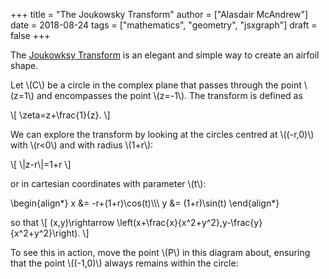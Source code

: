 +++
title = "The Joukowsky Transform"
author = ["Alasdair McAndrew"]
date = 2018-08-24
tags = ["mathematics", "geometry", "jsxgraph"]
draft = false
+++

The [Joukowksy Transform](<https://en.wikipedia.org/wiki/Joukowsky_transform>) is
an elegant and simple way to create an airfoil shape.

Let \\(C\\) be a circle in the complex plane that passes through the point \\(z=1\\) and
encompasses the point \\(z=-1\\).  The transform is defined as

\\[
\zeta=z+\frac{1}{z}.
\\]

We can explore the transform by looking at the circles centred at \\((-r,0)\\) with
\\(r<0\\) and with radius \\(1+r\\):

\\[
\\|z-r\\|=1+r
\\]

or in cartesian coordinates with parameter \\(t\\):

\begin{align\*}
x &= -r+(1+r)\cos(t)\\\\\\
y &= (1+r)\sin(t)
\end{align\*}

so that
\\[
(x,y)\rightarrow \left(x+\frac{x}{x^2+y^2},y-\frac{y}{x^2+y^2}\right).
\\]

To see this in action, move the point \\(P\\) in this diagram about, ensuring that
the point \\((-1,0)\\) always remains within the circle:

<div id="box" class="jxgbox" style="width:750px; height:600px;">
<script type="text/javascript">
 var board = JXG.JSXGraph.initBoard('box', {boundingbox: [-3, 2.4, 1.6, -2],
                                            axis:true,
                                            keepAspectRatio:true});
 var p1 = board.create('point', [-1, 0], {size: 4,name: 'P'});
 var midpt = board.create('point', [function(){ return (p1.X()+1)/2.0; },
                                    function(){ return p1.Y()/2.0; }], {name:'',size: 0});
 var c = board.create('circle',[midpt, p1]);
 function fx(s) {
  return midpt.X()+c.Radius()*Math.cos(s);
 }
 function fy(s) {
  return midpt.Y()+c.Radius()*Math.sin(s);
 }
 function gx(t) {
  return fx(t)+fx(t)/(fx(t)*fx(t)+fy(t)*fy(t));
 }
 function gy(t) {
       return fy(t)-fy(t)/(fx(t)*fx(t)+fy(t)*fy(t));
      }
 var foil = board.create('curve',[function(phi){return gx(phi);},
                                  function(phi){return gy(phi);},
                                  0, 2*Math.PI],
                                  {strokeColor: 'green',strokeWidth: 4,name:''});
</script>
</div>

[//]: # "Exported with love from a post written in Org mode"
[//]: # "- https://github.com/kaushalmodi/ox-hugo"
